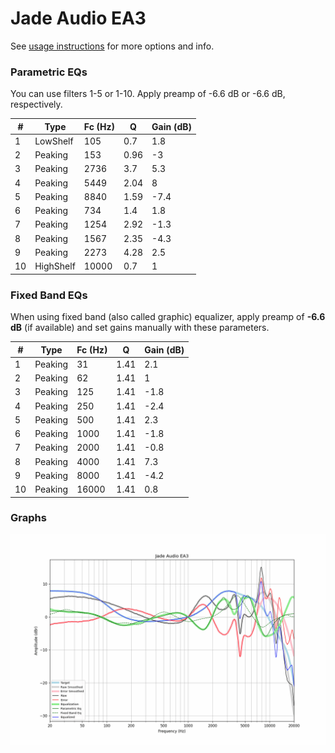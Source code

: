 # Jade Audio EA3
See [usage instructions](https://github.com/jaakkopasanen/AutoEq#usage) for more options and info.

### Parametric EQs
You can use filters 1-5 or 1-10. Apply preamp of -6.6 dB or -6.6 dB, respectively.

|   # | Type      |   Fc (Hz) |    Q |   Gain (dB) |
|-----|-----------|-----------|------|-------------|
|   1 | LowShelf  |       105 | 0.7  |         1.8 |
|   2 | Peaking   |       153 | 0.96 |        -3   |
|   3 | Peaking   |      2736 | 3.7  |         5.3 |
|   4 | Peaking   |      5449 | 2.04 |         8   |
|   5 | Peaking   |      8840 | 1.59 |        -7.4 |
|   6 | Peaking   |       734 | 1.4  |         1.8 |
|   7 | Peaking   |      1254 | 2.92 |        -1.3 |
|   8 | Peaking   |      1567 | 2.35 |        -4.3 |
|   9 | Peaking   |      2273 | 4.28 |         2.5 |
|  10 | HighShelf |     10000 | 0.7  |         1   |

### Fixed Band EQs
When using fixed band (also called graphic) equalizer, apply preamp of **-6.6 dB** (if available) and set gains manually with these parameters.

|   # | Type    |   Fc (Hz) |    Q |   Gain (dB) |
|-----|---------|-----------|------|-------------|
|   1 | Peaking |        31 | 1.41 |         2.1 |
|   2 | Peaking |        62 | 1.41 |         1   |
|   3 | Peaking |       125 | 1.41 |        -1.8 |
|   4 | Peaking |       250 | 1.41 |        -2.4 |
|   5 | Peaking |       500 | 1.41 |         2.3 |
|   6 | Peaking |      1000 | 1.41 |        -1.8 |
|   7 | Peaking |      2000 | 1.41 |        -0.8 |
|   8 | Peaking |      4000 | 1.41 |         7.3 |
|   9 | Peaking |      8000 | 1.41 |        -4.2 |
|  10 | Peaking |     16000 | 1.41 |         0.8 |

### Graphs
![](./Jade%20Audio%20EA3.png)
